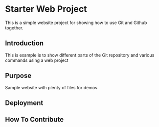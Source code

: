 # Starter Web Project

This is a simple website project for showing how to use Git and Github together.

## Introduction

This is example is to show different parts of the Git repository and various commands using a web project

## Purpose

Sample website with plenty of files for demos

## Deployment

## How To Contribute